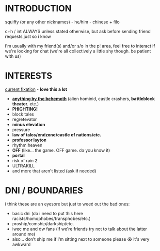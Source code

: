# INTRODUCTION
squiffy (or any other nicknames) - he/him - chinese + filo

c+h / int ALWAYS unless stated otherwise, but ask before sending friend requests just so i know

i'm usually with my friend(s) and/or s/o in the p! area, feel free to interact if we're looking for chat (we're all collectively a little shy though. be patient with us)
# INTERESTS
<ins>current fixation</ins> - **love this a lot**
- **<ins>anything by the behemoth</ins>** (alien hominid, castle crashers, **battleblock theater**, etc.)
- **PHIGHTING!**
- block tales
- regretevator
- **minus elevation**
- pressure
- **law of talos/endzone/castle of nations/etc.**
- **professor layton**
- rhythm heaven
- **OFF** (like... the game. OFF game. do you know it)
- **portal**
- risk of rain 2
- ULTRAKILL
- and more that aren't listed (ask if needed)
# DNI / BOUNDARIES
i think these are an eyesore but just to weed out the bad ones:
- basic dni (do i need to put this here racists/homophobes/transphobes/etc.)
- proship/comship/darkship/etc.
- iwec me and dw fans (if we're friends try not to talk about the latter around me)
- also... don't ship me if i'm sitting next to someone please 😭 it's very awkward
